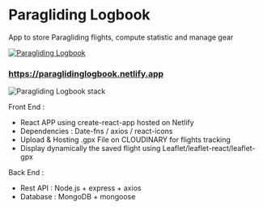 # Paragliding Logbook

App to store Paragliding flights, compute statistic and manage gear

<a href="https://paraglidinglogbook.netlify.app"><img src="https://res.cloudinary.com/dokbrxcp2/image/upload/v1647001279/images/logbook_copie_joybfe.png" alt="Paragliding Logbook"/></a>

### https://paraglidinglogbook.netlify.app

<img src="https://res.cloudinary.com/dokbrxcp2/image/upload/v1647005685/images/logbook_copie_2_hic3mo.png" alt="Paragliding Logbook stack"/>


Front End :

- React APP using create-react-app hosted on Netlify
- Dependencies : Date-fns / axios / react-icons
- Upload & Hosting .gpx File on CLOUDINARY for flights tracking
- Display dynamically the saved flight using Leaflet/leaflet-react/leaflet-gpx

Back End :

- Rest API : Node.js + express + axios
- Database : MongoDB + mongoose

